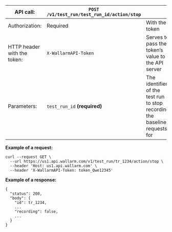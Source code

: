 | API call: | `POST /v1/test_run/test_run_id/action/stop` |      |
| ------------- | ------------------------------------------ | ---- |
| Authorization: | Required | With the token |
| HTTP header with the token: | `X-WallarmAPI-Token` | Serves to pass the token’s value to the API server |
| Parameters: | `test_run_id` **(required)** | The identifier of the test run to stop recording the baseline requests for |

**Example of a request:**
```
curl --request GET \
  --url https://us1.api.wallarm.com/v1/test_run/tr_1234/action/stop \
  --header 'Host: us1.api.wallarm.com' \
  --header 'X-WallarmAPI-Token: token_Qwe12345'
```

**Example of a response:**
```
{
  "status": 200,
  "body": {
    "id": tr_1234,
    ...
    "recording": false,
    ...
  }
}
```